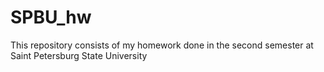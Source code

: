 # SPBU_hw
This repository consists of my homework done in the second semester at Saint Petersburg State University
